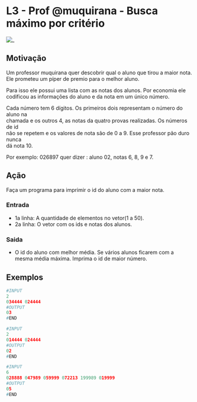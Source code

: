 # L3 - Prof @muquirana - Busca máximo por critério

![_](cover.jpg)

## Motivação

Um professor muquirana quer descobrir qual o aluno que tirou a maior nota.  
Ele prometeu um píper de premio para o melhor aluno.

Para isso ele possui uma lista com as notas dos alunos. Por economia ele codificou
as informações do aluno e da nota em um único número.

Cada número tem 6 dígitos. Os primeiros dois representam o número do aluno na  
chamada e os outros 4, as notas da quatro provas realizadas. Os números de id  
não se repetem e os valores de nota são de 0 a 9. Esse professor pão duro nunca  
dá nota 10.

Por exemplo: 026897 quer dizer : aluno 02, notas 6, 8, 9 e 7.

## Ação

Faça um programa para imprimir o id do aluno com a maior nota.

### Entrada

* 1a linha: A quantidade de elementos no vetor(1 a 50).
* 2a linha: O vetor com os ids e notas dos alunos.

### Saida

* O id do aluno com melhor média. Se vários alunos ficarem com a mesma média máxima. Imprima o id de maior número.

## Exemplos

``` py
#INPUT
2
034444 024444
#OUTPUT
03
#END
```

```py
#INPUT
2
014444 024444
#OUTPUT
02
#END
```

```py
#INPUT
6
028888 047989 059999 072213 199989 019999
#OUTPUT
05
#END
```
